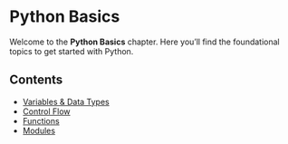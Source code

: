 # Python Basics

Welcome to the **Python Basics** chapter.
Here you’ll find the foundational topics to get started with Python.

## Contents

- [Variables &amp; Data Types](variables.ipynb)
- [Control Flow](control_flow.ipynb)
- [Functions](functions.ipynb)
- [Modules](modules.ipynb)
